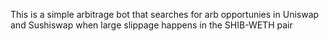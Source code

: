 This is a simple arbitrage bot that searches for arb opportunies in Uniswap and Sushiswap when large slippage happens in the SHIB-WETH pair
